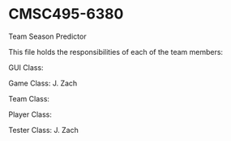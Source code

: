 # CMSC495-6380
Team Season Predictor

This file holds the responsibilities of each of the team members:

GUI Class: 

Game Class: J. Zach

Team Class: 

Player Class: 

Tester Class: J. Zach
